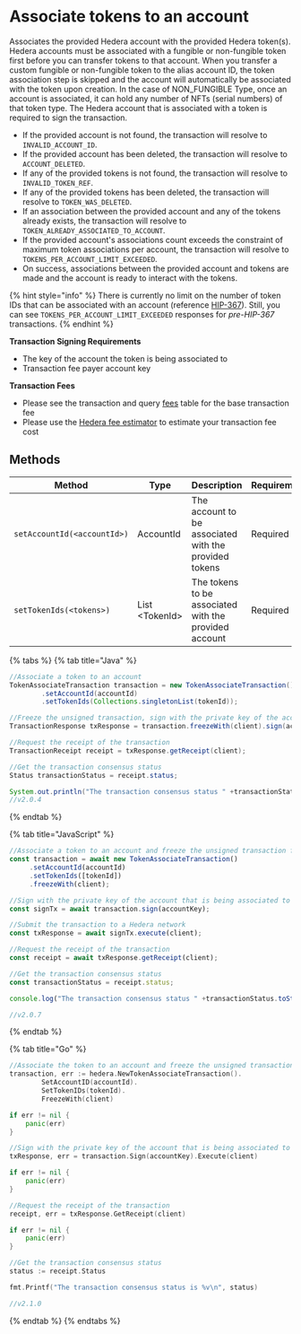 # Associate tokens to an account

Associates the provided Hedera account with the provided Hedera token(s). Hedera accounts must be associated with a fungible or non-fungible token first before you can transfer tokens to that account. When you transfer a custom fungible or non-fungible token to the alias account ID, the token association step is skipped and the account will automatically be associated with the token upon creation. In the case of NON\_FUNGIBLE Type, once an account is associated, it can hold any number of NFTs (serial numbers) of that token type. The Hedera account that is associated with a token is required to sign the transaction.

* If the provided account is not found, the transaction will resolve to `INVALID_ACCOUNT_ID`.
* If the provided account has been deleted, the transaction will resolve to `ACCOUNT_DELETED`.
* If any of the provided tokens is not found, the transaction will resolve to `INVALID_TOKEN_REF`.
* If any of the provided tokens has been deleted, the transaction will resolve to `TOKEN_WAS_DELETED`.
* If an association between the provided account and any of the tokens already exists, the transaction will resolve to `TOKEN_ALREADY_ASSOCIATED_TO_ACCOUNT`.
* If the provided account's associations count exceeds the constraint of maximum token associations per account, the transaction will resolve to `TOKENS_PER_ACCOUNT_LIMIT_EXCEEDED`.
* On success, associations between the provided account and tokens are made and the account is ready to interact with the tokens.

{% hint style="info" %}
There is currently no limit on the number of token IDs that can be associated with an account (reference [HIP-367](https://hips.hedera.com/hip/hip-367)). Still, you can see `TOKENS_PER_ACCOUNT_LIMIT_EXCEEDED` responses for _pre-HIP-367_ transactions.
{% endhint %}

**Transaction Signing Requirements**

* The key of the account the token is being associated to
* Transaction fee payer account key

**Transaction Fees**

* Please see the transaction and query [fees](../../../networks/mainnet/fees/#transaction-and-query-fees) table for the base transaction fee
* Please use the [Hedera fee estimator](https://hedera.com/fees) to estimate your transaction fee cost

## Methods

| Method                      | Type            | Description                                           | Requirement |
| --------------------------- | --------------- | ----------------------------------------------------- | ----------- |
| `setAccountId(<accountId>)` | AccountId       | The account to be associated with the provided tokens | Required    |
| `setTokenIds(<tokens>)`     | List \<TokenId> | The tokens to be associated with the provided account | Required    |

{% tabs %}
{% tab title="Java" %}
```java
//Associate a token to an account
TokenAssociateTransaction transaction = new TokenAssociateTransaction()
        .setAccountId(accountId)
        .setTokenIds(Collections.singletonList(tokenId));

//Freeze the unsigned transaction, sign with the private key of the account that is being associated to a token, submit the transaction to a Hedera network
TransactionResponse txResponse = transaction.freezeWith(client).sign(accountKey).execute(client);

//Request the receipt of the transaction
TransactionReceipt receipt = txResponse.getReceipt(client);

//Get the transaction consensus status
Status transactionStatus = receipt.status;

System.out.println("The transaction consensus status " +transactionStatus);
//v2.0.4
```
{% endtab %}

{% tab title="JavaScript" %}
```javascript
//Associate a token to an account and freeze the unsigned transaction for signing
const transaction = await new TokenAssociateTransaction()
     .setAccountId(accountId)
     .setTokenIds([tokenId])
     .freezeWith(client);

//Sign with the private key of the account that is being associated to a token 
const signTx = await transaction.sign(accountKey);

//Submit the transaction to a Hedera network    
const txResponse = await signTx.execute(client);

//Request the receipt of the transaction
const receipt = await txResponse.getReceipt(client);

//Get the transaction consensus status
const transactionStatus = receipt.status;

console.log("The transaction consensus status " +transactionStatus.toString());

//v2.0.7
```
{% endtab %}

{% tab title="Go" %}
```go
//Associate the token to an account and freeze the unsigned transaction for signing
transaction, err := hedera.NewTokenAssociateTransaction().
        SetAccountID(accountId).
        SetTokenIDs(tokenId).
        FreezeWith(client)

if err != nil {
    panic(err)
}

//Sign with the private key of the account that is being associated to a token, submit the transaction to a Hedera network
txResponse, err = transaction.Sign(accountKey).Execute(client)

if err != nil {
    panic(err)
}

//Request the receipt of the transaction
receipt, err = txResponse.GetReceipt(client)

if err != nil {
    panic(err)
}

//Get the transaction consensus status
status := receipt.Status

fmt.Printf("The transaction consensus status is %v\n", status)

//v2.1.0
```
{% endtab %}
{% endtabs %}

